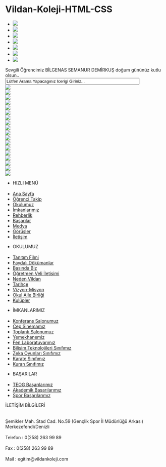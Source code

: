 # Vildan-Koleji-HTML-CSS
<html>
<head>
<title>VildanKoleji</title>

<link rel="stylesheet" href="vildan.css">
</head>

<body>
<div class="temel">
<div class="usttaraf">
<div class="amblem"></div>
<div class="menu">
<ul>
<li id="menü1"><a href=""><img src="menü1.png"></a></li>
<li id="menü2"><a href=""><img src="menü2.png"></a></li>
<li id="menü3"><a href=""><img src="menü3.png"></a></li>
<li id="menü4"><a href=""><img src="menü4.png"></a></li>
<li id="menü5"><a href=""><img src="menü5.png"></a></li>
<li id="menü6"><a href=""><img src="menü6.png"></a></li>
<li id="menü7"><a href=""><img src="menü7.png"></a></li>
</ul>
</div>
</div>
<div class="üst1">
<div class="kutlama">
<div class="hediyekutusu"></div>
<div class="yazi">Sevgili Öğrencimiz <span class="isim"> BİLGENAS SEMANUR DEMİRKUŞ</span> doğum gününüz kutlu olsun..</div>
</div>
<div class="facebook"></div>
<div class="twitter"></div>
<div class="instagram"></div>
<div class="youtube"></div>
<div class="arama">
<input type="text" size="50" value="Lütfen Arama Yapacagınız Icerigi Giriniz...">
<div class="search"><a href=""><img src="search.png"></a></div>
</div>
</div>
<div class="orta"><a href=""><img src="haberler.png"></a></div>
<div class="okullar">
<div class="anaokul"><a href=""><img src="anaokulu.png"></a></div>
<div class="ilkokul"><a href=""><img src="ilkokul.png"></a></div>
<div class="ortaokul"><a href=""><img src="ortaokul.png"></a></div>
<div class="anadolulisesi"><a href=""><img src="anadolulisesi.png"></a></div>
</div>
<div class="haberler"><a href=""><img src="Vildandanhaberler.png"></a></div>
<div class="duyurular"><a href=""><img src="Duyurular.png"></a></div>
<div class="alttaraf">
<div class="alt1"><a href=""><img src="tanıtımfilmi.png"></a></div>
<div class="alt2"><a href=""><img src="yabancıdil.png"></a></div>
<div class="alt3"><a href=""><img src="öğrencitalep.png"></a></div>
<div class="alt4"><a href=""><img src="karakter.png"></a></div>
<div class="alt5"><a href=""><img src="bursluluk.png"></a></div>
<div class="alt6"><a href=""><img src="spor.png"></a></div>
<div class="alt7"><a href=""><img src="sanat.png"></a></div>
<div class="alt8"><a href=""><img src="izcilik.png"></a></div>
<div class="alt9"><a href=""><img src="yazokulu.png"></a></div>
<div class="alt10"><a href=""><img src="yemeklistesi.png"></a></div>
</div>
<div class="altmenu">
<div class="hızlımenu">
<ul>
<li id="hızlımenu1">HIZLI MENÜ</li><br/>
<li><a href="">Ana Sayfa</a></li>
<li><a href="">Öğrenci Takip</a></li>
<li><a href="">Okulumuz</a></li>
<li><a href="">İmkanlarımız</a></li>
<li><a href="">Rehberlik</a></li>
<li><a href="">Başarılar</a></li>
<li><a href="">Medya</a></li>
<li><a href="">Görüşler</a></li>
<li><a href="">İletişim</a></li>
</ul>
</div>
<div class="okulumuz">
<ul>
<li id="okulumuz1">OKULUMUZ</li><br/>
<li><a href="">Tanıtım Filmi</a></li>
<li><a href="">Faydalı Dökümanlar</a></li>
<li><a href="">Basında Biz</a></li>
<li><a href="">Öğretmen Veli İletişimi</a></li>
<li><a href="">Neden Vildan</a></li>
<li><a href="">Tarihçe</a></li>
<li><a href="">Vizyon-Misyon</a></li>
<li><a href="">Okul Aile Birliği</a></li>
<li><a href="">Kulüpler</a></li>
</ul>
</div>
<div class="imkanlarımız">
<ul>
<li id="imkanlarımız1">İMKANLARIMIZ</li><br/>
<li><a href="">Konferans Salonumuz</a></li>
<li><a href="">Cep Sinemamız</a></li>
<li><a href="">Toplantı Salonumuz</a></li>
<li><a href="">Yemekhanemiz</a></li>
<li><a href="">Fen Laboratuvarımız</a></li>
<li><a href="">Bilişim Teknolojileri Sınıfımız</a></li>
<li><a href="">Zeka Oyunları Sınıfımız</a></li>
<li><a href="">Karate Sınıfımız</a></li>
<li><a href="">Kuran Sınıfımız</a></li>
</ul>
</div>
<div class="başarılar">
<ul>
<li id="başarılar1">BAŞARILAR</li><br/>
<li><a href="">TEOG Başarılarımız</a></li>
<li><a href="">Akademik Başarılarımız</a></li>
<li><a href="">Spor Başarılarımız</a></li>
</div>
<div class="iletişim"><span class="ilet">İLETİŞİM BİLGİLERİ </span><br/><br/><br/>Şemikler Mah. Stad Cad. No.59 (Gençlik Spor İl Müdürlüğü Arkası) Merkezefendi/Denizli<br/><br/>
Telefon	: 0(258) 263 99 89<br/><br/>
Fax : 0(258) 263 99 89<br/><br/>
Mail : egitim@vildankoleji.com</div>
</div>
</body>
</html>
